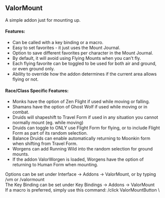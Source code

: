 ValorMount
---

A simple addon just for mounting up.

#### Features:
 - Can be called with a key binding or a macro.
 - Easy to set favorites - it just uses the Mount Journal.
 - Option to save different favorites per character in the Mount Journal.
 - By default, it will avoid using Flying Mounts when you can't fly.
 - Each flying favorite can be toggled to be used for both air and ground, or even ground only.
 - Ability to override how the addon determines if the current area allows flying or not.

#### Race/Class Specific Features:
 - Monks have the option of Zen Flight if used while moving or falling.
 - Shamans have the option of Ghost Wolf if used while moving or in combat.
 - Druids will shapeshift to Travel Form if used in any situation you cannot normally mount (eg. while moving)
 - Druids can toggle to ONLY use Flight Form for flying, or to include Flight Form as part of its random selection.
 - Balance Druids can enable automatically returning to Moonkin form when shifting from Travel Form.
 - Worgens can add Running Wild into the random selection for ground mounts.
 - If the addon ValorWorgen is loaded, Worgens have the option of returning to Human Form when mounting.

Options can be set under Interface -> Addons -> ValorMount, or by typing /vm or /valormount \
The Key Binding can be set under Key Bindings -> Addons -> ValorMount \
If a macro is preferred, simply use this command: /click ValorMountButton \